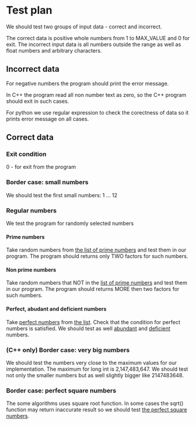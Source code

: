 # Test plan

We should test two groups of input data - correct and incorrect.

The correct data is positive whole numbers from 1 to MAX_VALUE and 0 for exit.
The incorrect input data is all numbers outside the range as well as float numbers and arbitrary characters. 

## Incorrect data

For negative numbers the program should print the error message. 

In C++ the program read all non number text as zero, so the C++ program should exit in such cases. 

For python we use regular expression to check the corectness of data so it prints error message on all cases. 

## Correct data

### Exit condition

0 - for exit from the program
  
### Border case: small numbers
We should test the first small numbers: 1 ... 12

### Regular numbers
We test the program for randomly selected numbers

#### Prime numbers
Take random numbers from [the list of prime numbers](https://en.wikipedia.org/wiki/List_of_prime_numbers#:~:text=The%20first%201000%20prime%20numbers%20%20%20,%20%20311%20%2016%20more%20rows) and test them in our program. The program should returns only TWO factors for such numbers.

#### Non prime numbers
Take random numbers that NOT in the [list of prime numbers](https://en.wikipedia.org/wiki/List_of_prime_numbers#:~:text=The%20first%201000%20prime%20numbers%20%20%20,%20%20311%20%2016%20more%20rows) and test them in our program. The program should returns MORE then two factors for such numbers.

#### Perfect, abudant and deficient numbers

Take [perfect numbers](https://en.wikipedia.org/wiki/Perfect_number) from [the list](https://en.wikipedia.org/wiki/List_of_perfect_numbers). Check that the condition for perfect numbers is satisfied. We should test as well [abundant](https://en.wikipedia.org/wiki/Abundant_number) and [deficient](https://en.wikipedia.org/wiki/Deficient_number) numbers. 

### (C++ only) Border case: very big numbers

We should test the numbers very close to the maximum values for our implementation. The maximum for long int is 2,147,483,647. We should test not only the smaller numbers but as well slightly bigger like 2147483648. 

### Border case: perfect square numbers

The some algorithms uses square root function. In some cases the sqrt() function may return inaccurate result so we should test [the perfect square numbers](https://www.easycalculation.com/square-roots-perfect-numbers.html).

